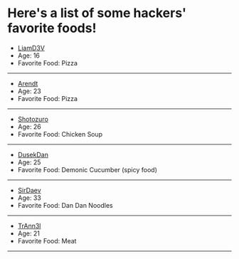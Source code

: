# Here's a list of some hackers' favorite foods!
- [LiamD3V](https://github.com/LiamD3V)
- Age: 16
- Favorite Food: Pizza
---

- [Arendt](https://github.com/Arendt)
- Age: 23
- Favorite Food: Pizza
---

- [Shotozuro](https://github.com/shotozuro)
- Age: 26
- Favorite Food: Chicken Soup
---

- [DusekDan](https://github.com/DusekDan)
- Age: 25
- Favorite Food: Demonic Cucumber (spicy food)
---

- [SirDaev](https://github.com/SirDaev)
- Age: 33
- Favorite Food: Dan Dan Noodles
---

- [TrAnn3l](https://github.com/TrAnn3l)
- Age: 21
- Favorite Food: Meat
---
